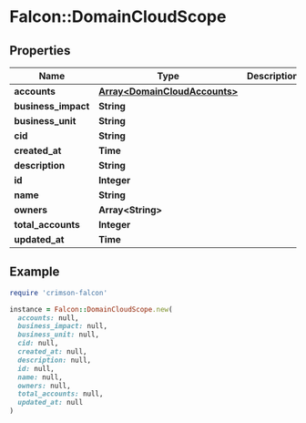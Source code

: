 # Falcon::DomainCloudScope

## Properties

| Name | Type | Description | Notes |
| ---- | ---- | ----------- | ----- |
| **accounts** | [**Array&lt;DomainCloudAccounts&gt;**](DomainCloudAccounts.md) |  | [optional] |
| **business_impact** | **String** |  | [optional] |
| **business_unit** | **String** |  | [optional] |
| **cid** | **String** |  | [optional] |
| **created_at** | **Time** |  | [optional] |
| **description** | **String** |  | [optional] |
| **id** | **Integer** |  | [optional] |
| **name** | **String** |  | [optional] |
| **owners** | **Array&lt;String&gt;** |  | [optional] |
| **total_accounts** | **Integer** |  | [optional] |
| **updated_at** | **Time** |  | [optional] |

## Example

```ruby
require 'crimson-falcon'

instance = Falcon::DomainCloudScope.new(
  accounts: null,
  business_impact: null,
  business_unit: null,
  cid: null,
  created_at: null,
  description: null,
  id: null,
  name: null,
  owners: null,
  total_accounts: null,
  updated_at: null
)
```

